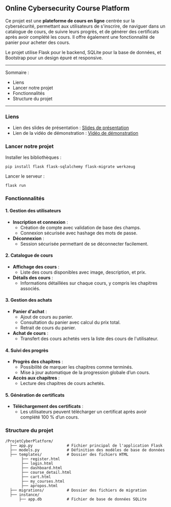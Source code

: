 ## Online Cybersecurity Course Platform

Ce projet est une **plateforme de cours en ligne** centrée sur la cybersécurité, permettant aux utilisateurs de s'inscrire, de naviguer dans un catalogue de cours, de suivre leurs progrès, et de générer des certificats après avoir complété les cours. Il offre également une fonctionnalité de panier pour acheter des cours.

Le projet utilise Flask pour le backend, SQLite pour la base de données, et Bootstrap pour un design épuré et responsive.

---

Sommaire :
* Liens 
* Lancer notre projet
* Fonctionnalités 
* Structure du projet 

---

### Liens 
* Lien des slides de présentation : [Slides de présentation](./Slides_Presentation_Projet.pptx)
* Lien de la vidéo de démonstration : [Vidéo de démonstration](./Video_demo_site.mp4)

### Lancer notre projet 

Installer les bibliothèques : 
```
pip install flask flask-sqlalchemy flask-migrate werkzeug
```

Lancer le serveur : 
```
flask run
```

### Fonctionnalités

#### 1. Gestion des utilisateurs
- **Inscription et connexion** :
  - Création de compte avec validation de base des champs.
  - Connexion sécurisée avec hashage des mots de passe.
- **Déconnexion** :
  - Session sécurisée permettant de se déconnecter facilement.

#### 2. Catalogue de cours
- **Affichage des cours** :
  - Liste des cours disponibles avec image, description, et prix.
- **Détails des cours** :
  - Informations détaillées sur chaque cours, y compris les chapitres associés.

#### 3. Gestion des achats
- **Panier d'achat** :
  - Ajout de cours au panier.
  - Consultation du panier avec calcul du prix total.
  - Retrait de cours du panier.
- **Achat de cours** :
  - Transfert des cours achetés vers la liste des cours de l'utilisateur.

#### 4. Suivi des progrès
- **Progrès des chapitres** :
  - Possibilité de marquer les chapitres comme terminés.
  - Mise à jour automatique de la progression globale d’un cours.
- **Accès aux chapitres** :
  - Lecture des chapitres de cours achetés.

#### 5. Génération de certificats
- **Téléchargement des certificats** :
  - Les utilisateurs peuvent télécharger un certificat après avoir complété 100 % d’un cours.

### Structure du projet

```
/ProjetCyberPlatform/
  ├── app.py               # Fichier principal de l'application Flask
  ├── models.py            # Définition des modèles de base de données
  ├── templates/           # Dossier des fichiers HTML
       ├── register.html
       ├── login.html
       ├── dashboard.html
       ├── course_detail.html
       ├── cart.html
       ├── my_courses.html
       ├── apropos.html
  ├── migrations/          # Dossier des fichiers de migration
  ├── instance/
      ├── app.db           # Fichier de base de données SQLite
```
